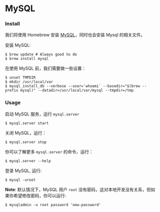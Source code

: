 # MySQL

### Install

我们将使用 Homebrew 安装 [MySQL](http://www.mysql.com/)，同时也会安装 Mysql 的相关文件。

安装 MySQL:

    $ brew update # Always good to do
    $ brew install mysql

在使用 MySQL 前，我们需要做一些设置：

    $ unset TMPDIR
    $ mkdir /usr/local/var
    $ mysql_install_db --verbose --user=`whoami` --basedir="$(brew --prefix mysql)" --datadir=/usr/local/var/mysql --tmpdir=/tmp

### Usage

启动 MySQL 服务，运行 `mysql.server`

    $ mysql.server start


关闭 MySQL，运行：

    $ mysql.server stop

你可以了解更多 `mysql.server` 的命令，运行：

    $ mysql.server --help

登录 MySQL, 运行:

    $ mysql -uroot

**Note**: 默认情况下，MySQL 用户 `root` 没有密码，这对本地开发没有关系，但如果你希望修改密码，你可以运行:

    $ mysqladmin -u root password 'new-password'
